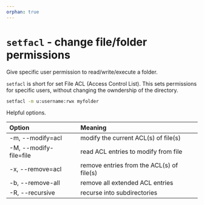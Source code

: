 ```yaml
---
orphan: true
---
```


# `setfacl` - change file/folder permissions 

Give specific user permission to read/write/execute a folder.

`setfacl` is short for set File ACL (Access Control List). This sets permissions for specific users, without changing the owndership of the directory.

```bash
setfacl -m u:username:rwx myfolder
```

Helpful options.

| Option | Meaning |
| :----- | :------ |
| \-m, \--modify=acl        | modify the current ACL(s) of file(s) |
| \-M, \--modify-file=file  | read ACL entries to modify from file |
| \-x, \--remove=acl        | remove entries from the ACL(s) of file(s) |
| \-b, \--remove-all        | remove all extended ACL entries |
| \-R, \--recursive         | recurse into subdirectories |
